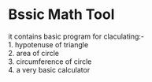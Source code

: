 # Bssic Math Tool 

it contains basic program for claculating:- 
<br>
                                          1. hypotenuse of triangle
                                          <br>
                                          2. area of circle
                                          <br>
                                          3. circumference of circle
                                          <br>
                                          4. a very basic calculator
                                          
